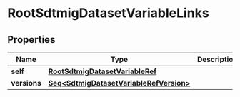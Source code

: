 

# RootSdtmigDatasetVariableLinks


## Properties

Name | Type | Description | Notes
------------ | ------------- | ------------- | -------------
**self** | [**RootSdtmigDatasetVariableRef**](RootSdtmigDatasetVariableRef.md) |  |  [optional]
**versions** | [**Seq&lt;SdtmigDatasetVariableRefVersion&gt;**](SdtmigDatasetVariableRefVersion.md) |  |  [optional]



